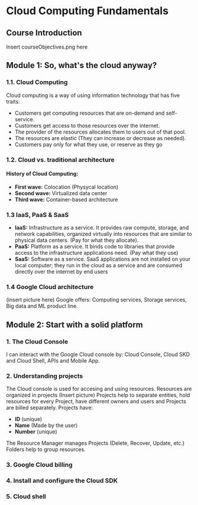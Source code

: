 
# Cloud Computing Fundamentals
## Course Introduction
Insert courseObjectives.png here

## Module 1: So, what's the cloud anyway?
### 1.1. Cloud Computing
Cloud computing is a way of using information technology that has five traits:
- Customers get computing resources that are on-demand and self-service.
- Customers get access to those resources over the internet.
- The provider of the resources allocates them to users out of that pool.
- The resources are elastic (They can increase or decrease as needed).
- Customers pay only for what they use, or reserve as they go

### 1.2. Cloud vs. traditional architecture
#### History of Cloud Computing:
- **First wave:** Colocation (Physycal location)
- **Second wave:** Virtualized data center
- **Third wave:** Container-based architecture

### 1.3 IaaS, PaaS & SaaS
- **IaaS:** Infrastructure as a service.
It provides raw compute, storage, and network capabilities, organized virtually into resources that are similar to physical data centers.  (Pay for what they allocate).
- **PaaS:** Platform as a service.
It binds code to libraries that provide access to the infrastructure applications need. (Pay what they use)
- **SaaS:** Software as a service.
SaaS applications are not installed on your local computer; they run in the cloud as a service and are consumed directly over the internet by end users

### 1.4 Google Cloud architecture
(insert picture here)
Google offers: Computing services, Storage services, Big data and ML product line.

## Module 2: Start with a solid platform

### 1. The Cloud Console
I can interact with the Google Cloud console by: Cloud Console, Cloud SKD and Cloud Shell, APIs and Mobile App.

### 2. Understanding projects
The Cloud console is used for accesing and using resources. Resources are organized in projects
(Insert picture)
Projects help to separate entities, hold resources for every Project, have different owners and users and Projects are billed separately.
Projects have:
- **ID** (unique)
- **Name** (Made by the user)
- **Number** (unique)

The Resource Manager manages Projects (Delete, Recover, Update, etc.)
Folders help to group resources.
### 3. Google Cloud billing

### 4. Install and configure the Cloud SDK
### 5. Cloud shell
###
###
###
###
###
